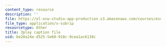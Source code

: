 ```yaml
---
content_type: resource
description: ''
file: https://ol-ocw-studio-app-production.s3.amazonaws.com/courses/esd-290-special-topics-in-supply-chain-management-spring-2005/be28a24ed5255e60918c9cea1ac6138c_KIkTU03nGxc.vtt
file_type: application/x-subrip
resourcetype: Other
title: 3play caption file
uid: be28a24e-d525-5e60-918c-9cea1ac6138c
---
```

